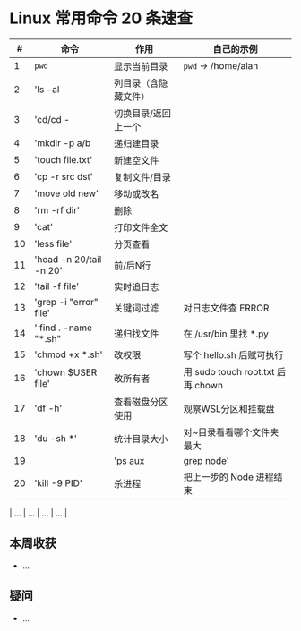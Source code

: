 # Linux 常用命令 20 条速查

| # | 命令 | 作用 | 自己的示例 |
|---|------|------|-----------|
| 1 | `pwd` | 显示当前目录 | `pwd` → /home/alan |
| 2 | 'ls -al| 列目录（含隐藏文件）|
| 3 | 'cd/cd - | 切换目录/返回上一个 |
| 4 | 'mkdir -p a/b | 递归建目录 | 
| 5 | 'touch file.txt' | 新建空文件
| 6 | 'cp -r src dst' | 复制文件/目录 | 
| 7 | 'move old new' | 移动或改名 |
| 8 | 'rm -rf dir' | 删除 |
| 9 | 'cat' | 打印文件全文 |
| 10 | 'less file' | 分页查看 |
| 11 | 'head -n 20/tail -n 20' | 前/后N行 |
| 12 | 'tail -f file' | 实时追日志 | 
| 13 | 'grep -i "error" file' | 关键词过滤 | 对日志文件查 ERROR
| 14 | ' find . -name "*.sh" | 递归找文件 |  在 /usr/bin 里找 *.py |
| 15 | 'chmod +x *.sh' | 改权限 | 写个 hello.sh 后赋可执行 |
| 16 | 'chown $USER file' | 改所有者 | 用 sudo touch root.txt 后再 chown |
| 17 | 'df -h' | 查看磁盘分区使用 | 观察WSL分区和挂载盘 |
| 18 | 'du -sh *' | 统计目录大小 | 对~目录看看哪个文件夹最大 | 
| 19 || 'ps aux | grep node' || 查进程 | 	启动 node -e "setInterval(()=>{},1)" 后检索 | 
| 20 | 'kill -9 PID' | 杀进程 | 把上一步的 Node 进程结束 |




| … | … | … | … |

## 本周收获
- …

## 疑问
- …
